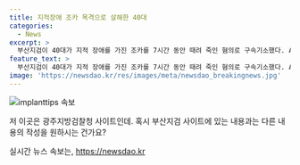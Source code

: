 ```yaml
---
title: 지적장애 조카 목격으로 살해한 40대
categories:
  - News
excerpt: >
  부산지검이 40대가 지적 장애를 가진 조카를 7시간 동안 때려 죽인 혐의로 구속기소했다. A씨는 20대 조카가 집안일을 거부한 이유로 범행을 저질렀으며, 아내 B씨는 범행을 부추긴 혐의로 불구속기소됐다. 검찰은 A씨가 피해자를 약 10개월간 상습적으로 폭행하고 사망 당일에도 폭행하여 사망에 이르게 한 사실을 확인했다. (150자)
feature_text: >
  부산지검이 40대가 지적 장애를 가진 조카를 7시간 동안 때려 죽인 혐의로 구속기소했다. A씨는 20대 조카가 집안일을 거부한 이유로 범행을 저질렀으며, 아내 B씨는 범행을 부추긴 혐의로 불구속기소됐다. 검찰은 A씨가 피해자를 약 10개월간 상습적으로 폭행하고 사망 당일에도 폭행하여 사망에 이르게 한 사실을 확인했다. (150자)
image: 'https://newsdao.kr/res/images/meta/newsdao_breakingnews.jpg'
---
```


<p><img src="https://newsdao.kr/res/images/meta/newsdao_breakingnews.jpg" alt="implanttips 속보" /></p>

<p>저 이곳은 광주지방검찰청 사이트인데. 혹시 부산지검 사이트에 있는 내용과는 다른 내용의 작성을 원하시는 건가요? </p>
실시간 뉴스 속보는, <a href="https://newsdao.kr" rel="dofollow">https://newsdao.kr</a>


